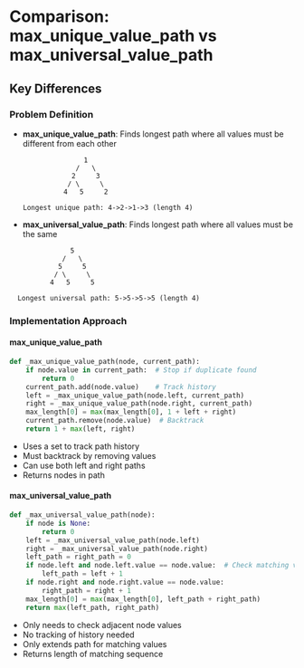 # Comparison: max_unique_value_path vs max_universal_value_path

## Key Differences

### Problem Definition
- **max_unique_value_path**: Finds longest path where all values must be different from each other
  ```
                 1
               /   \
              2     3
             / \     \
            4   5     2
 
  Longest unique path: 4->2->1->3 (length 4)
   ```

- **max_universal_value_path**: Finds longest path where all values must be the same
```
               5
             /   \
            5     5
           / \     \
          4   5     5
  
  Longest universal path: 5->5->5->5 (length 4)
```

### Implementation Approach

#### max_unique_value_path
```python
def _max_unique_value_path(node, current_path):
    if node.value in current_path:  # Stop if duplicate found
        return 0
    current_path.add(node.value)    # Track history
    left = _max_unique_value_path(node.left, current_path)
    right = _max_unique_value_path(node.right, current_path)
    max_length[0] = max(max_length[0], 1 + left + right)
    current_path.remove(node.value)  # Backtrack
    return 1 + max(left, right)
```

- Uses a set to track path history
- Must backtrack by removing values
- Can use both left and right paths
- Returns nodes in path

#### max_universal_value_path
```python
def _max_universal_value_path(node):
    if node is None:
        return 0
    left = _max_universal_value_path(node.left)
    right = _max_universal_value_path(node.right)
    left_path = right_path = 0
    if node.left and node.left.value == node.value:  # Check matching values
        left_path = left + 1
    if node.right and node.right.value == node.value:
        right_path = right + 1
    max_length[0] = max(max_length[0], left_path + right_path)
    return max(left_path, right_path)
```

- Only needs to check adjacent node values
- No tracking of history needed
- Only extends path for matching values
- Returns length of matching sequence
```